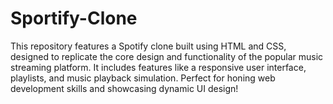 # Sportify-Clone
This repository features a Spotify clone built using HTML and CSS, designed to replicate the core design and functionality of the popular music streaming platform. It includes features like a responsive user interface, playlists, and music playback simulation. Perfect for honing web development skills and showcasing dynamic UI design!
